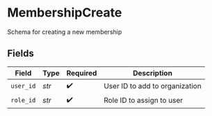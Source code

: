 # MembershipCreate

Schema for creating a new membership


## Fields

| Field                          | Type                           | Required                       | Description                    |
| ------------------------------ | ------------------------------ | ------------------------------ | ------------------------------ |
| `user_id`                      | *str*                          | :heavy_check_mark:             | User ID to add to organization |
| `role_id`                      | *str*                          | :heavy_check_mark:             | Role ID to assign to user      |